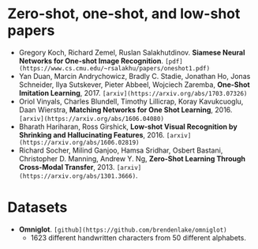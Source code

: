 # Zero-shot, one-shot, and low-shot papers

- Gregory Koch, Richard Zemel, Ruslan Salakhutdinov. **Siamese Neural Networks for One-shot Image Recognition**. `[pdf](https://www.cs.cmu.edu/~rsalakhu/papers/oneshot1.pdf)`
- Yan Duan, Marcin Andrychowicz, Bradly C. Stadie, Jonathan Ho, Jonas Schneider, Ilya Sutskever, Pieter Abbeel, Wojciech Zaremba, **One-Shot Imitation Learning**, 2017. `[arxiv](https://arxiv.org/abs/1703.07326)`
- Oriol Vinyals, Charles Blundell, Timothy Lillicrap, Koray Kavukcuoglu, Daan Wierstra, **Matching Networks for One Shot Learning**, 2016. `[arxiv](https://arxiv.org/abs/1606.04080)`
- Bharath Hariharan, Ross Girshick, **Low-shot Visual Recognition by Shrinking and Hallucinating Features**, 2016. `[arxiv](https://arxiv.org/abs/1606.02819)`
- Richard Socher, Milind Ganjoo, Hamsa Sridhar, Osbert Bastani, Christopher D. Manning, Andrew Y. Ng, **Zero-Shot Learning Through Cross-Modal Transfer**, 2013. `[arxiv](https://arxiv.org/abs/1301.3666)`.


# Datasets

- **Omniglot**. `[github](https://github.com/brendenlake/omniglot)`
  - 1623 different handwritten characters from 50 different alphabets.
